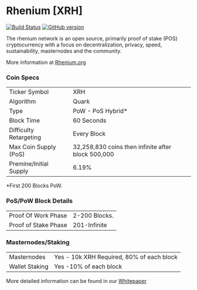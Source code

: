 Rhenium [XRH]
=====================================

[![Build Status](https://travis-ci.org/Rhenium-Project/Rhenium.svg?branch=master)](https://travis-ci.org/Rhenium-Project/Rhenium) [![GitHub version](https://badge.fury.io/gh/Rhenium-Project%2FRhenium.svg)](https://badge.fury.io/gh/Rhenium-Project%2FRhenium)

The rhenium network is an open source, primarily proof of stake (POS) cryptocurrency with a focus on decentralization, privacy, speed, sustainability, masternodes and the community.

More information at [Rhenium.org](http://www.Rhenium.org)

### Coin Specs
<table>
<tr><td>Ticker Symbol</td><td>XRH</td></tr>
<tr><td>Algorithm</td><td>Quark</td></tr>
<tr><td>Type</td><td>PoW - PoS Hybrid*</td></tr>
<tr><td>Block Time</td><td>60 Seconds</td></tr>
<tr><td>Difficulty Retargeting</td><td>Every Block</td></tr>
<tr><td>Max Coin Supply (PoS)</td><td>32,258,830 coins then infinite  after block 500,000</td></tr>
<tr><td>Premine/Initial Supply</td><td>6.19%</td></tr>
</table>

*First 200 Blocks PoW.

### PoS/PoW Block Details
<table>
<tr><td>Proof Of Work Phase</td><td>2-200 Blocks.</td></tr>
<tr><td>Proof of Stake Phase</td><td>201-Infinite</td></tr>
</table>

### Masternodes/Staking
<table>
<tr><td>Masternodes</td><td>Yes - 10k XRH Required, 80% of each block</td></tr>
<tr><td>Wallet Staking</td><td>Yes -10% of each block</td></tr>
</table>

More detailed information can be found in our [Whitepaper](http://rhenium.org/Rheniumwhitepaper.pdf)
